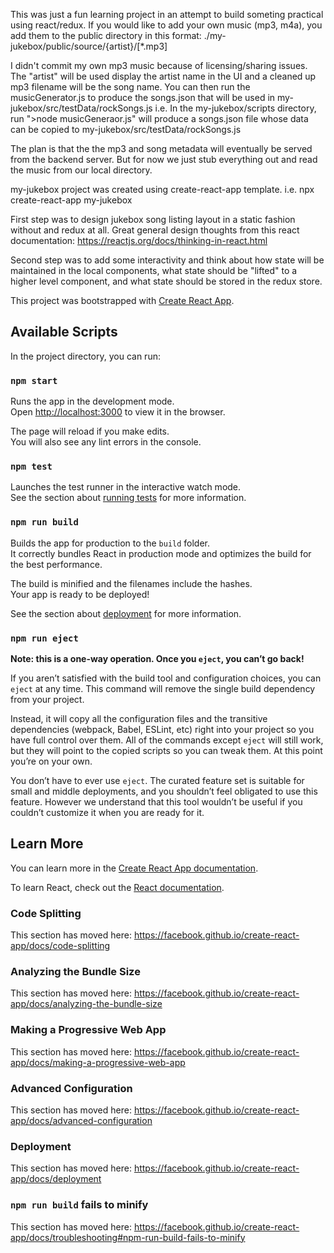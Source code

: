This was just a fun learning project in an attempt to build someting practical using react/redux.
If you would like to add your own music (mp3, m4a), you add them to the public directory in this format:
./my-jukebox/public/source/{artist}/[*.mp3]

I didn't commit my own mp3 music because of licensing/sharing issues.
The "artist" will be used display the artist name in the UI and a cleaned up mp3 filename will be the song name.
You can then run the musicGenerator.js to produce the songs.json that will be used in my-jukebox/src/testData/rockSongs.js
i.e. In  the my-jukebox/scripts directory, run ">node musicGeneraor.js" will produce a songs.json file whose data can be copied to my-jukebox/src/testData/rockSongs.js

The plan is that the the mp3 and song metadata will eventually be served from the backend server.
But for now we just stub everything out and read the music from our local directory.

my-jukebox project was created using create-react-app template.
i.e. npx create-react-app my-jukebox


First step was to design jukebox song listing layout in a static fashion without and redux at all.
Great general design thoughts from this react documentation: https://reactjs.org/docs/thinking-in-react.html


Second step was to add some interactivity and think about how state will be maintained in the local components,
what state should be "lifted" to a higher level component, and what state should be stored in the redux store.


This project was bootstrapped with [Create React App](https://github.com/facebook/create-react-app).

## Available Scripts

In the project directory, you can run:

### `npm start`

Runs the app in the development mode.<br />
Open [http://localhost:3000](http://localhost:3000) to view it in the browser.

The page will reload if you make edits.<br />
You will also see any lint errors in the console.

### `npm test`

Launches the test runner in the interactive watch mode.<br />
See the section about [running tests](https://facebook.github.io/create-react-app/docs/running-tests) for more information.

### `npm run build`

Builds the app for production to the `build` folder.<br />
It correctly bundles React in production mode and optimizes the build for the best performance.

The build is minified and the filenames include the hashes.<br />
Your app is ready to be deployed!

See the section about [deployment](https://facebook.github.io/create-react-app/docs/deployment) for more information.

### `npm run eject`

**Note: this is a one-way operation. Once you `eject`, you can’t go back!**

If you aren’t satisfied with the build tool and configuration choices, you can `eject` at any time. This command will remove the single build dependency from your project.

Instead, it will copy all the configuration files and the transitive dependencies (webpack, Babel, ESLint, etc) right into your project so you have full control over them. All of the commands except `eject` will still work, but they will point to the copied scripts so you can tweak them. At this point you’re on your own.

You don’t have to ever use `eject`. The curated feature set is suitable for small and middle deployments, and you shouldn’t feel obligated to use this feature. However we understand that this tool wouldn’t be useful if you couldn’t customize it when you are ready for it.

## Learn More

You can learn more in the [Create React App documentation](https://facebook.github.io/create-react-app/docs/getting-started).

To learn React, check out the [React documentation](https://reactjs.org/).

### Code Splitting

This section has moved here: https://facebook.github.io/create-react-app/docs/code-splitting

### Analyzing the Bundle Size

This section has moved here: https://facebook.github.io/create-react-app/docs/analyzing-the-bundle-size

### Making a Progressive Web App

This section has moved here: https://facebook.github.io/create-react-app/docs/making-a-progressive-web-app

### Advanced Configuration

This section has moved here: https://facebook.github.io/create-react-app/docs/advanced-configuration

### Deployment

This section has moved here: https://facebook.github.io/create-react-app/docs/deployment

### `npm run build` fails to minify

This section has moved here: https://facebook.github.io/create-react-app/docs/troubleshooting#npm-run-build-fails-to-minify
